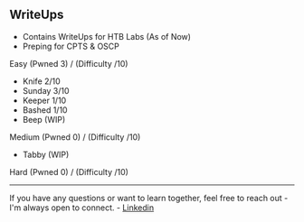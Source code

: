 ## WriteUps
- Contains WriteUps for HTB Labs (As of Now)
- Preping for CPTS & OSCP 


Easy   (Pwned 3) / (Difficulty /10)
- Knife  2/10
- Sunday 3/10 
- Keeper 1/10
- Bashed 1/10
- Beep (WIP)

Medium (Pwned 0) / (Difficulty /10)
- Tabby (WIP)



Hard   (Pwned 0) / (Difficulty /10)

---
If you have any questions or want to learn together, feel free to reach out - I'm always open to connect. - [Linkedin](http://www.linkedin.com/in/yuhao-/)
